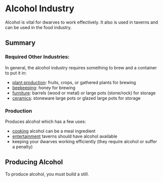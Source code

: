 # Alcohol Industry

Alcohol is vital for dwarves to work effectively. It also is used in taverns and can be used in the food industry.

## Summary

### Required Other Industries:

In general, the alcohol industry requires something to brew and a container to put it in:

- [plant production](./plant): fruits, crops, or gathered plants for brewing
- [beekeeping](./beekeeping): honey for brewing
- [furniture](./furniture): barrels (wood or metal) or large pots (stone/rock) for storage
- [ceramics](./ceramic): stoneware large pots or glazed large pots for storage

### Production

Produces alcohol which has a few uses:

- [cooking](./food) alcohol can be a meal ingredient
- [entertainment](./tavern) taverns should have alcohol available
- keeping your dwarves working efficiently (they require alcohol or suffer a penalty)

## Producing Alcohol

To produce alcohol, you must build a still.